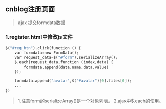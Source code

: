 ## cnblog注册页面
> ajax 提交formdata数据
### 1.register.html中修改js文件
```python
$("#reg_btn").click(function () {
    var formdata=new FormData();
    var request_data=$("#form").serializeArray();
    $.each(request_data,function (index,data) {
        formdata.append(data.name,data.value)
    });

    formdata.append("avatar",$("#avatar")[0].files[0]);
    ...
})
```
> 1.注意form的serializeArray()是一个对象列表。
> 2.ajax中$.each的使用。
